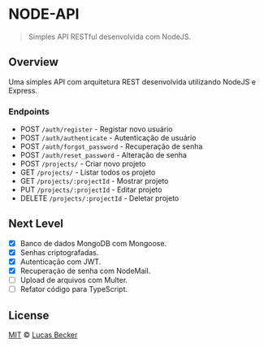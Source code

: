 # NODE-API
> Simples API RESTful desenvolvida com NodeJS.

## Overview
Uma simples API com arquitetura REST desenvolvida utilizando NodeJS e Express.

### Endpoints
- POST `/auth/register` - Registar novo usuário 
- POST `/auth/authenticate` - Autenticação de usuário
- POST `/auth/forgot_password` - Recuperação de senha
- POST `/auth/reset_password` - Alteração de senha
- POST `/projects/` - Criar novo projeto
- GET `/projects/` - Listar todos os projeto
- GET `/projects/:projectId` - Mostrar projeto
- PUT `/projects/:projectId` - Editar projeto
- DELETE `/projects/:projectId` - Deletar projeto


## Next Level
- [X] Banco de dados MongoDB com Mongoose.
- [X] Senhas criptografadas.
- [X] Autenticação com JWT.
- [X] Recuperação de senha com NodeMail.
- [ ] Upload de arquivos com Multer.
- [ ] Refator código para TypeScript.

## License
[MIT](./LICENSE) &copy; [Lucas Becker](https://lucasbecker.github.io)